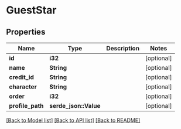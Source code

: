 # GuestStar

## Properties

Name | Type | Description | Notes
------------ | ------------- | ------------- | -------------
**id** | **i32** |  | [optional] 
**name** | **String** |  | [optional] 
**credit_id** | **String** |  | [optional] 
**character** | **String** |  | [optional] 
**order** | **i32** |  | [optional] 
**profile_path** | **serde_json::Value** |  | [optional]

[[Back to Model list]](../README.md#documentation-for-models) [[Back to API list]](../README.md#documentation-for-api-endpoints) [[Back to README]](../README.md)


